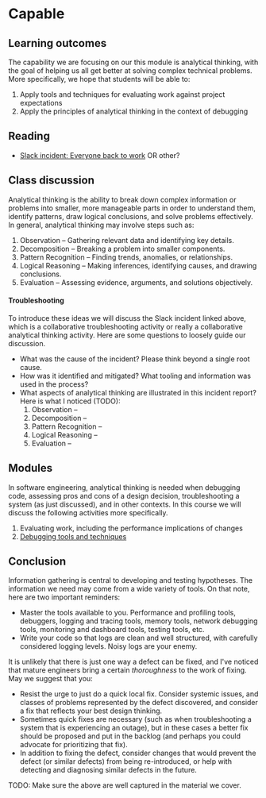 # Capable

## Learning outcomes

The capability we are focusing on our this module is analytical thinking, with the goal of helping us all get better at solving complex technical problems. More specifically, we hope that students will be able to:

1. Apply tools and techniques for evaluating work against project expectations
2. Apply the principles of analytical thinking in the context of debugging

## Reading

* [Slack incident: Everyone back to work](https://slack.engineering/slacks-outage-on-january-4th-2021/) OR other?

## Class discussion

Analytical thinking is the ability to break down complex information or problems into smaller, more manageable parts in order to understand them, identify patterns, draw logical conclusions, and solve problems effectively. In general, analytical thinking may involve steps such as: 

1. Observation – Gathering relevant data and identifying key details.
2. Decomposition – Breaking a problem into smaller components.
3. Pattern Recognition – Finding trends, anomalies, or relationships.
4. Logical Reasoning – Making inferences, identifying causes, and drawing conclusions.
5. Evaluation – Assessing evidence, arguments, and solutions objectively.

#### Troubleshooting

To introduce these ideas we will discuss the Slack incident linked above, which is a collaborative troubleshooting activity or really a collaborative analytical thinking activity. Here are some questions to loosely guide our discussion.

* What was the cause of the incident? Please think beyond a single root cause.
* How was it identified and mitigated? What tooling and information was used in the process?
* What aspects of analytical thinking are illustrated in this incident report? Here is what I noticed (TODO):
    1. Observation – 
    2. Decomposition – 
    3. Pattern Recognition – 
    4. Logical Reasoning – 
    5. Evaluation – 

## Modules

In software engineering, analytical thinking is needed when debugging code, assessing pros and cons of a design decision, troubleshooting a system (as just discussed), and in other contexts. In this course we will discuss the following activities more specifically.

1. Evaluating work, including the performance implications of changes
2. [Debugging tools and techniques](debugging.md)

## Conclusion

Information gathering is central to developing and testing hypotheses. The information we need may come from a wide variety of tools. On that note, here are two important reminders:

* Master the tools available to you. Performance and profiling tools, debuggers, logging and tracing tools, memory tools, network debugging tools, monitoring and dashboard tools, testing tools, etc.
* Write your code so that logs are clean and well structured, with carefully considered logging levels. Noisy logs are your enemy.

It is unlikely that there is just one way a defect can be fixed, and I've noticed that mature engineers bring a certain *thoroughness* to the work of fixing. May we suggest that you:

* Resist the urge to just do a quick local fix. Consider systemic issues, and classes of problems represented by the defect discovered, and consider a fix that reflects your best design thinking.
* Sometimes quick fixes are necessary (such as when troubleshooting a system that is experiencing an outage), but in these cases a better fix should be proposed and put in the backlog (and perhaps you could advocate for prioritizing that fix).
* In addition to fixing the defect, consider changes that would prevent the defect (or similar defects) from being re-introduced, or help with detecting and diagnosing similar defects in the future.

TODO: Make sure the above are well captured in the material we cover.